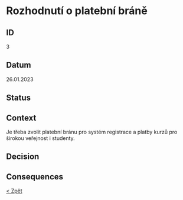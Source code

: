 # Rozhodnutí o platební bráně

## ID
3

## Datum
26.01.2023

## Status


## Context
Je třeba zvolit platební bránu pro systém registrace a platby kurzů pro širokou veřejnost i studenty.

## Decision


## Consequences

[< Zpět](../ "Zpět do adresáře Monolit")
